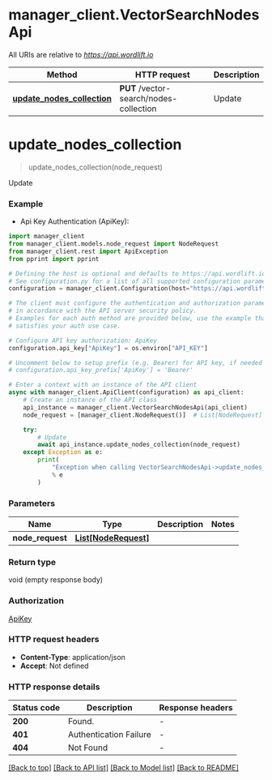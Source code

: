 # manager_client.VectorSearchNodesApi

All URIs are relative to *https://api.wordlift.io*

| Method                                                                         | HTTP request                            | Description |
| ------------------------------------------------------------------------------ | --------------------------------------- | ----------- |
| [**update_nodes_collection**](VectorSearchNodesApi.md#update_nodes_collection) | **PUT** /vector-search/nodes-collection | Update      |

# **update_nodes_collection**

> update_nodes_collection(node_request)

Update

### Example

- Api Key Authentication (ApiKey):

```python
import manager_client
from manager_client.models.node_request import NodeRequest
from manager_client.rest import ApiException
from pprint import pprint

# Defining the host is optional and defaults to https://api.wordlift.io
# See configuration.py for a list of all supported configuration parameters.
configuration = manager_client.Configuration(host="https://api.wordlift.io")

# The client must configure the authentication and authorization parameters
# in accordance with the API server security policy.
# Examples for each auth method are provided below, use the example that
# satisfies your auth use case.

# Configure API key authorization: ApiKey
configuration.api_key["ApiKey"] = os.environ["API_KEY"]

# Uncomment below to setup prefix (e.g. Bearer) for API key, if needed
# configuration.api_key_prefix['ApiKey'] = 'Bearer'

# Enter a context with an instance of the API client
async with manager_client.ApiClient(configuration) as api_client:
    # Create an instance of the API class
    api_instance = manager_client.VectorSearchNodesApi(api_client)
    node_request = [manager_client.NodeRequest()]  # List[NodeRequest] |

    try:
        # Update
        await api_instance.update_nodes_collection(node_request)
    except Exception as e:
        print(
            "Exception when calling VectorSearchNodesApi->update_nodes_collection: %s\n"
            % e
        )
```

### Parameters

| Name             | Type                                    | Description | Notes |
| ---------------- | --------------------------------------- | ----------- | ----- |
| **node_request** | [**List[NodeRequest]**](NodeRequest.md) |             |

### Return type

void (empty response body)

### Authorization

[ApiKey](../README.md#ApiKey)

### HTTP request headers

- **Content-Type**: application/json
- **Accept**: Not defined

### HTTP response details

| Status code | Description            | Response headers |
| ----------- | ---------------------- | ---------------- |
| **200**     | Found.                 | -                |
| **401**     | Authentication Failure | -                |
| **404**     | Not Found              | -                |

[[Back to top]](#) [[Back to API list]](../README.md#documentation-for-api-endpoints) [[Back to Model list]](../README.md#documentation-for-models) [[Back to README]](../README.md)
